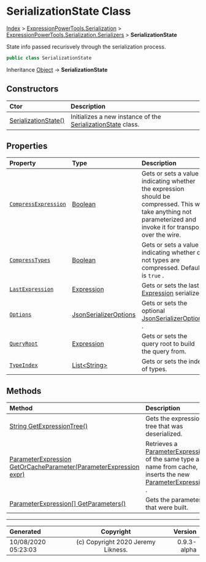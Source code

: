 ﻿# SerializationState Class

[Index](../index.md) > [ExpressionPowerTools.Serialization](ExpressionPowerTools.Serialization.a.md) > [ExpressionPowerTools.Serialization.Serializers](ExpressionPowerTools.Serialization.Serializers.n.md) > **SerializationState**

State info passed recurisvely through the serialization process.

```csharp
public class SerializationState
```

Inheritance [Object](https://docs.microsoft.com/dotnet/api/system.object) → **SerializationState**

## Constructors

| Ctor | Description |
| :-- | :-- |
| [SerializationState()](ExpressionPowerTools.Serialization.Serializers.SerializationState.ctor.md#serializationstate) | Initializes a new instance of the [SerializationState](ExpressionPowerTools.Serialization.Serializers.SerializationState.cs.md) class. |
## Properties

| Property | Type | Description |
| :-- | :-- | :-- |
| [`CompressExpression`](ExpressionPowerTools.Serialization.Serializers.SerializationState.CompressExpression.prop.md) | [Boolean](https://docs.microsoft.com/dotnet/api/system.boolean) | Gets or sets a value indicating whether the expression should be            compressed. This will take anything not parameterized and invoke it            for transport over the wire. |
| [`CompressTypes`](ExpressionPowerTools.Serialization.Serializers.SerializationState.CompressTypes.prop.md) | [Boolean](https://docs.microsoft.com/dotnet/api/system.boolean) | Gets or sets a value indicating whether or not types are compressed. Default is `true` . |
| [`LastExpression`](ExpressionPowerTools.Serialization.Serializers.SerializationState.LastExpression.prop.md) | [Expression](https://docs.microsoft.com/dotnet/api/system.linq.expressions.expression) | Gets or sets the last [Expression](https://docs.microsoft.com/dotnet/api/system.linq.expressions.expression) serialized. |
| [`Options`](ExpressionPowerTools.Serialization.Serializers.SerializationState.Options.prop.md) | [JsonSerializerOptions](https://docs.microsoft.com/dotnet/api/system.text.json.jsonserializeroptions) | Gets or sets the optional [JsonSerializerOptions](https://docs.microsoft.com/dotnet/api/system.text.json.jsonserializeroptions) . |
| [`QueryRoot`](ExpressionPowerTools.Serialization.Serializers.SerializationState.QueryRoot.prop.md) | [Expression](https://docs.microsoft.com/dotnet/api/system.linq.expressions.expression) | Gets or sets the query root to build the query from. |
| [`TypeIndex`](ExpressionPowerTools.Serialization.Serializers.SerializationState.TypeIndex.prop.md) | [List&lt;String>](https://docs.microsoft.com/dotnet/api/system.collections.generic.list-1) | Gets or sets the index of types. |

## Methods

| Method | Description |
| :-- | :-- |
| [String GetExpressionTree()](ExpressionPowerTools.Serialization.Serializers.SerializationState.GetExpressionTree.m.md) | Gets the expression tree that was deserialized. |
| [ParameterExpression GetOrCacheParameter(ParameterExpression expr)](ExpressionPowerTools.Serialization.Serializers.SerializationState.GetOrCacheParameter.m.md) | Retrieves a [ParameterExpression](https://docs.microsoft.com/dotnet/api/system.linq.expressions.parameterexpression) of the same type            and name from cache, or inserts the new [ParameterExpression](https://docs.microsoft.com/dotnet/api/system.linq.expressions.parameterexpression) . |
| [ParameterExpression[] GetParameters()](ExpressionPowerTools.Serialization.Serializers.SerializationState.GetParameters.m.md) | Gets the parameters that were built. |

---

| Generated | Copyright | Version |
| :-- | :-: | --: |
| 10/08/2020 05:23:03 | (c) Copyright 2020 Jeremy Likness. | 0.9.3-alpha |
